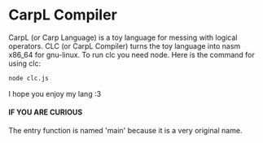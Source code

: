 # CarpL Compiler

CarpL (or Carp Language) is a toy language for messing with logical operators. CLC (or CarpL Compiler) turns the toy language into nasm x86_64 for gnu-linux. To run clc you need node. Here is the command for using clc:
```bash
node clc.js
```

I hope you enjoy my lang :3

#### IF YOU ARE CURIOUS

The entry function is named 'main' because it is a very original name.


